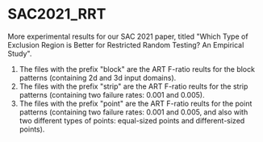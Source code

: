 # SAC2021_RRT
More experimental results for our SAC 2021 paper, titled "Which Type of Exclusion Region is Better for Restricted Random Testing? An Empirical Study".

1. The files with the prefix "block" are the ART F-ratio reults for the block patterns (containing 2d and 3d input domains).
2. The files with the prefix "strip" are the ART F-ratio reults for the strip patterns (containing two failure rates: 0.001 and 0.005).
3. The files with the prefix "point" are the ART F-ratio reults for the point patterns (containing two failure rates: 0.001 and 0.005, and also with two different types of points: equal-sized points and different-sized points).

